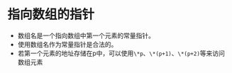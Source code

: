 # 指向数组的指针

- 数组名是一个指向数组中第一个元素的常量指针。
- 使用数组名作为常量指针是合法的。
- 若第一个元素的地址存储在p中，可以使用`\*p`、`\*(p+1)`、`\*(p+2)`等来访问数组元素

